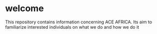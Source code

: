 # welcome
This repository contains information concerning ACE AFRICA. Its aim to familiarize interested individuals on what we do and how we do it
